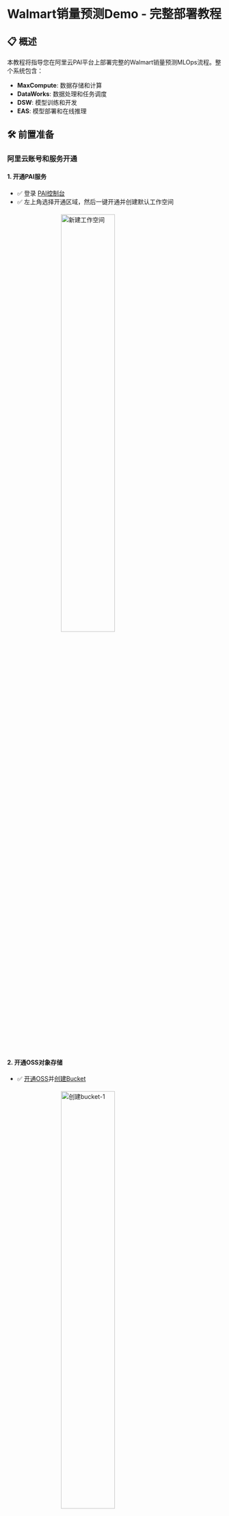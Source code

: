 <style>
img {
    width: 50%;
    max-width: 600px;
    height: auto;
    display: block;
    margin: 20px auto;
}

/* 连续两张图片并排显示 */
img + img {
    display: inline-block;
    width: 45%;
    margin: 10px 2.5%;
    vertical-align: top;
}

img:nth-of-type(odd) + img {
    display: inline-block;
    width: 45%;
    margin: 10px 2.5%;
}
</style>


# Walmart销量预测Demo - 完整部署教程

## 📋 概述

本教程将指导您在阿里云PAI平台上部署完整的Walmart销量预测MLOps流程。整个系统包含：
- **MaxCompute**: 数据存储和计算
- **DataWorks**: 数据处理和任务调度  
- **DSW**: 模型训练和开发
- **EAS**: 模型部署和在线推理

## 🛠️ 前置准备

### 阿里云账号和服务开通

#### 1. 开通PAI服务
- ✅ 登录 [PAI控制台](https://pai.console.aliyun.com/?spm=a2c4g.11186623.0.0.39156d22kRyjIo)
- ✅ 左上角选择开通区域，然后一键开通并创建默认工作空间

![新建工作空间](../images/pai-workspace-setup.png)

#### 2. 开通OSS对象存储
- ✅ [开通OSS](https://oss.console.aliyun.com/overview?spm=a2c4g.11186623.0.0.d1477031quQo7q)并[创建Bucket](https://oss.console.aliyun.com/?spm=a2c4g.11186623.0.0.d1477031quQo7q)

![创建bucket-1](../images/oss-bucket-1.png)

![创建bucket-2](../images/oss-bucket-2.png)

#### 3. 开通MaxCompute服务
- ✅ 访问 [MaxCompute控制台](https://maxcompute.console.aliyun.com/cn-shanghai/overview)
- ✅ 选择DataWorks组合开通

#### 4. 创建DSW实例
1. 登录 [PAI控制台](https://pai.console.aliyun.com/?spm=a2c4g.11186623.0.0.39156d22kRyjIo)
2. 进入项目工作空间后，在左侧导航栏选择：**模型开发与训练** > **交互式建模（DSW）** > **新建实例**

![创建DSW实例-1](../images/dsw-init-instance-1.png)
![创建DSW实例-2](../images/dsw_init_instance_2.png)

> **📝 重要提示：**
> - 运行此demo只需选择**最低配置的CPU**即可
> - DSW实例运行时会产生费用，**使用后记得关闭**
> - 建议将模型文件拷贝至OSS中持久化存储
> - 公共资源组的DSW实例停机超过15天，云盘内容将被清空

#### 5. 开通PAI-EAS服务
- ✅ 在PAI控制台中开通EAS模型在线服务

#### 6. 创建AccessKey
- ✅ 创建具备MaxCompute权限的AccessKey
- ✅ 妥善保存AccessKey ID和AccessKey Secret

---

## 🚀 Phase 1: 环境设置和代码获取

### 步骤1.1: 克隆项目代码
1. **启动DSW实例**：
   - 访问PAI控制台 → DSW
   - 创建或启动一个DSW实例

2. **在DSW Terminal中克隆代码**：
```bash
cd /mnt/workspace
git clone https://github.com/zjgxky/walmart-pai-demo.git
cd walmart-pai-demo
```

### 步骤1.2: 配置访问信息
1. **复制配置模板**：
```bash
cp config.yaml config_local.yaml
```

2. **编辑配置文件**：
```bash
vi config_local.yaml
```

3. **填入您的真实信息**：
```yaml
maxcompute:
  access_id: "您的AccessKey_ID"          # 替换为真实值
  access_key: "您的AccessKey_Secret"      # 替换为真实值
  project: "您的MaxCompute项目名"         # 替换为真实值
  endpoint: "https://service.cn-shanghai.maxcompute.aliyun.com/api"  # 根据地域调整
```

4. **验证配置**：
```bash
python -c "
import yaml
with open('config_local.yaml') as f:
    config = yaml.safe_load(f)
print('配置验证通过:', config['maxcompute']['project'])
"
```

---

## 📊 Phase 2: 数据准备（MaxCompute + DSW）

### 步骤2.1: 创建原始表结构
1. **MaxCompute控制台**
2. **选择刚才创建的项目**
2. **点开左侧工作区 - SQL分析**
3. **在SQL编辑器中执行建表脚本**：
```sql
-- 运行 sql/create_tables.sql 中的内容
CREATE TABLE IF NOT EXISTS walmart_sales_raw (
    Store BIGINT,
    Date STRING,
    Weekly_Sales DOUBLE,
    Holiday_Flag BIGINT,
    Temperature DOUBLE,
    Fuel_Price DOUBLE,
    CPI DOUBLE,
    Unemployment DOUBLE
);
```
5. **建表完成，表结构存储到MaxCompute**
![表结构存储完成](../images/success-construct-table.png)

**注：后续所有成功存储在MaxCompute的表格都可以在这找到：**
![MaxCompute所有存储表格](../images/all-tables.png)


### 步骤2.2: 上传原始数据

#### 方法1: 利用DataWorks网页端
1. **打开DataWorks数据上传页面**
   - 访问：[DataWorks数据上传与下载](https://dataworks.data.aliyun.com/cn-shanghai/uad#/upload?type=create)

2. **从本地/OSS上传表格**

![填写表格来源和去处](../images/DataWorks-Upload-1.png)

![上传文件预览](../images/DataWorks-Upload-2.png)

#### 方法2: 利用DSW脚本
1. **在DSW中打开** `notebooks/Upload_Source_File.ipynb`

2. **运行所有cells**，这将：
   - 读取本地的 `Walmart.csv` 文件
   - 上传数据到MaxCompute的 `walmart_sales_raw` 表

3. **验证数据上传**：
```sql
SELECT COUNT(*) FROM walmart_sales_raw;
-- 应该显示 6435 行数据
```
![DSW上传数据完成](../images/dsw_upload_success.png)

---

## 🔧 Phase 3: 数据处理（DataWorks）

### 步骤3.1: 创建DataWorks业务流程
1. **登录DataWorks控制台**
2. **进入数据开发**
3. **创建业务流程**：
   - 流程名称：`walmart_data_pipeline`
   - 描述：Walmart销量预测数据流水线

### 步骤3.2: 创建数据预处理节点
1. **在业务流程中创建节点**：
   - 节点类型：PyODPS 3
   - 节点名称：`walmart_data_eda`
   - 描述：数据探索和预处理

2. **复制代码内容**：
   - 将 `dataworks/data_eda.py` 的内容复制到节点中
   - 保存节点

### 步骤3.3: 创建特征工程节点  
1. **创建第二个节点**：
   - 节点类型：PyODPS 3
   - 节点名称：`walmart_feature_engineering`
   - 描述：VIF特征工程和数据分割

2. **复制代码并设置依赖**：
   - 将 `dataworks/feature_engineering.py` 的内容复制到节点中
   - 设置上游依赖：`walmart_data_eda`
   - 保存节点

### 步骤3.4: 运行数据处理流程
1. **提交并发布节点**：
   - 右键节点 → 提交
   - 进入运维中心 → 发布

2. **运行流程**：
   - 运维中心 → 周期任务
   - 找到 `walmart_data_eda` → 运行
   - 等待完成后，运行 `walmart_feature_engineering`

3. **验证结果**：
```sql
-- 检查处理后的数据
SELECT COUNT(*) FROM walmart_processed_data;
SELECT COUNT(*) FROM walmart_train_vif;
SELECT COUNT(*) FROM walmart_test_vif;
```

---

## 🤖 Phase 4: 模型训练（DSW）

### 步骤4.1: 配置训练环境
1. **在DSW中打开** `notebooks/Walmart_Training.ipynb`
2. **确保配置文件正确**：
   - `config_local.yaml` 应该已在Phase 1配置好
   - 如果遇到配置加载问题，notebook开头有自动修复代码

### 步骤4.2: 执行模型训练
1. **运行训练脚本**：
   - 依次运行notebook中的所有cells
   - 训练过程包括：
     - 数据加载和验证
     - 三种模型训练（线性回归、弹性网络、随机森林）
     - 模型评估和比较
     - 模型保存和注册

![模型训练完成](../images/model_training_result.png)

2. **验证训练结果**：
   - 检查 `/mnt/workspace/models/` 目录下的模型文件
   - 确认训练总结文件生成
   - 验证模型注册到PAI Model Registry

### 步骤4.3: 检查训练输出
训练完成后，您应该看到：
```
/mnt/workspace/models/
├── linear_regression_v_YYYYMMDD_HHMMSS/
│   ├── model.pkl
│   ├── metadata.json
│   └── reproduce.sh
├── elastic_net_v_YYYYMMDD_HHMMSS/
├── random_forest_v_YYYYMMDD_HHMMSS/
└── training_summary_YYYYMMDD_HHMMSS.json
```

---

## 🎯 Phase 5: 批量预测（DataWorks）

### 步骤5.1: 创建批量预测节点
1. **在DataWorks业务流程中创建新节点**：
   - 节点类型：PyODPS 3
   - 节点名称：`walmart_batch_prediction`
   - 描述：批量预测最佳模型

2. **配置节点**：
   - 将 `dataworks/batch_prediction.py` 内容复制到节点
   - 设置上游依赖：`walmart_feature_engineering`

### 步骤5.2: 运行批量预测
1. **提交并运行节点**
2. **验证预测结果**：
```sql
-- 检查预测结果
SELECT COUNT(*) FROM walmart_sales_predictions_v2;
SELECT model_name, COUNT(*) as prediction_count 
FROM walmart_sales_predictions_v2 
GROUP BY model_name;

-- 检查部署状态
SELECT * FROM model_deployment_status_v2;
```

---

## 🚀 Phase 6: 模型部署（DataWorks + EAS）

### 步骤6.1: 创建EAS部署节点
1. **创建部署节点**：
   - 节点类型：PyODPS 3
   - 节点名称：`deploy_model_to_eas`
   - 描述：部署模型到EAS服务

2. **配置节点**：
   - 复制 `dataworks/deploy_model_to_eas.py` 内容
   - 设置依赖：`walmart_batch_prediction`

### 步骤6.2: 运行部署流程
1. **运行部署节点**
2. **验证部署结果**：
```sql
-- 检查EAS服务信息
SELECT * FROM eas_service_metadata;
-- 检查API调用示例
SELECT * FROM api_demo_scripts;
```

---

## 📊 Phase 7: 监控和反馈（DataWorks）

### 步骤7.1: 创建监控节点
1. **创建监控节点**：
   - 节点类型：PyODPS 3
   - 节点名称：`monitor_model_performance`
   - 描述：模型性能监控和自动重训练决策

2. **配置节点**：
   - 复制 `dataworks/monitor_model_performance.py` 内容
   - 设置依赖：`deploy_model_to_eas`

### 步骤7.2: 设置自动化触发
1. **创建自动训练触发节点**：
   - 节点名称：`automated_training_trigger`
   - 复制 `dataworks/automated_training_trigger.py` 内容

2. **配置调度**：
   - 设置定期执行（如每日检查）
   - 配置告警通知

---

## 🧪 Phase 8: 测试和验证

### 步骤8.1: 端到端测试
1. **在DSW中运行测试脚本**：
```bash
# 创建测试notebook
jupyter notebook notebooks/test_batch_prediction.ipynb
```

2. **验证各个组件**：
   - ✅ 数据流水线正常
   - ✅ 模型训练成功
   - ✅ 批量预测工作
   - ✅ EAS部署完成
   - ✅ 监控系统运行

### 步骤8.2: API测试
1. **获取API调用示例**：
```sql
SELECT script_content FROM api_demo_scripts WHERE script_type = 'curl';
```

2. **测试API调用**（模拟，实际EAS部署需要真实环境）

---

## 📋 完整业务流程图

最终的DataWorks业务流程应该是：
```
walmart_data_pipeline
├── walmart_data_eda
│   └── 输出: walmart_processed_data
├── walmart_feature_engineering  
│   ├── 输入: walmart_processed_data
│   └── 输出: walmart_train_vif, walmart_test_vif
├── walmart_batch_prediction
│   ├── 输入: walmart_test_vif + 训练模型
│   └── 输出: 预测结果 + 部署状态
├── deploy_model_to_eas
│   └── 输出: EAS服务 + API示例
├── monitor_model_performance  
│   └── 输出: 监控指标 + 重训练决策
└── automated_training_trigger
    └── 输出: 自动化触发任务
```

---

## 🆘 故障排除

### 常见问题和解决方案

**1. 配置文件加载失败**
```bash
# 检查配置文件
ls -la config_local.yaml
# 验证YAML格式
python -c "import yaml; yaml.safe_load(open('config_local.yaml'))"
```

**2. MaxCompute连接失败**
- 检查AccessKey权限
- 验证endpoint地址
- 确认项目名称正确

**3. DataWorks节点运行失败**
- 检查节点依赖关系
- 验证上游数据是否就绪
- 查看详细错误日志

**4. 模型训练内存不足**
- 增加DSW实例配置
- 或减少数据量进行测试

**5. Git相关问题**
- 确保使用Personal Access Token而不是密码
- 检查token权限设置

---

## 📞 技术支持

如果遇到问题，请按以下顺序排查：

1. **检查配置文件**：确保`config_local.yaml`正确配置
2. **验证权限**：确认AccessKey有足够权限
3. **查看日志**：DataWorks节点运行日志包含详细错误信息  
4. **数据验证**：确认每个阶段的输出数据正确
5. **联系支持**：提供具体错误信息和环境配置

---

## 🎯 预期结果

完成整个流程后，您将拥有：

- ✅ **完整的MLOps流水线**：从数据处理到模型部署
- ✅ **自动化训练和部署**：支持模型版本管理
- ✅ **监控和反馈系统**：自动检测模型性能下降
- ✅ **可复现的训练流程**：完整的代码版本追踪
- ✅ **企业级部署架构**：支持扩展和生产使用

整个demo展示了在阿里云PAI平台上构建端到端机器学习系统的最佳实践！